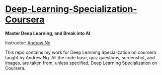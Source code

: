 # [Deep-Learning-Specialization-Coursera](https://www.coursera.org/specializations/deep-learning)

**Master Deep Learning, and Break into AI**

Instructor: [Andrew Ng](http://www.andrewng.org/)

This repo contains my work for Deep Learning Specialization on coursera taught by Andrew Ng. All the code base, quiz questions, screenshot, and images, are taken from, unless specified, Deep Learning Specialization on Coursera.
